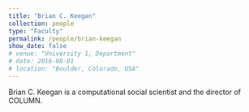 ```yaml
---
title: "Brian C. Keegan"
collection: people
type: "Faculty"
permalink: /people/brian-keegan
show_date: false
# venue: "University 1, Department"
# date: 2016-08-01
# location: "Boulder, Colorado, USA"
---
```


Brian C. Keegan is a computational social scientist and the director of COLUMN.